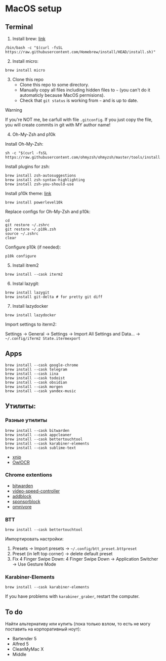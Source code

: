 # MacOS setup

## Terminal

1. Install brew: [link](https://brew.sh/)

```
/bin/bash -c "$(curl -fsSL https://raw.githubusercontent.com/Homebrew/install/HEAD/install.sh)"
```

2. Install micro:

```
brew install micro
```

3. Clone this repo
   - Clone this repo to some directory.
   - Manually copy all files including hidden files to `~` (you can't do it automaticly because MacOS permisions).
   - Check that `git status` is working from `~` and is up to date.

> [!WARNING]
> If you're NOT me, be carfull with file `.gitconfig`. If you just copy the file, you will create commits in git with MY author name!

4. Oh-My-Zsh and p10k

Install Oh-My-Zsh:

```
sh -c "$(curl -fsSL https://raw.githubusercontent.com/ohmyzsh/ohmyzsh/master/tools/install.sh)"
```

Install plugins for zsh:

```
brew install zsh-autosuggestions
brew install zsh-syntax-highlighting
brew install zsh-you-should-use
```

Install p10k theme: [link](https://github.com/romkatv/powerlevel10k)

```
brew install powerlevel10k
```

Replace configs for Oh-My-Zsh and p10k:

```
cd
git restore ~/.zshrc
git restore ~/.p10k.zsh
source ~/.zshrc
clear
```

Configure p10k (if needed):

```
p10k configure
```

5. Install itrem2

```
brew install --cask iterm2
```

6. Instal lazygit:

```
brew install lazygit
brew install git-delta # for pretty git diff
```

7. Install lazydocker

```
brew install lazydocker
```

Import settings to iterm2:

Settings -> General -> Settings -> Import All Settings and Data... -> `~/.config/iTerm2 State.itermexport`

## Apps

```
brew install --cask google-chrome
brew install --cask telegram
brew install --cask iina
brew install --cask todoist
brew install --cask obsidian
brew install --cask morgen
brew install --cask yandex-music
```

## Утилиты:

### Разные утилиты

```
brew install --cask bitwarden
brew install --cask appcleaner
brew install --cask bettertouchtool
brew install --cask karabiner-elements
brew install --cask sublime-text
```

- [xnip](https://xnipapp.com/)
- [OwlOCR](https://www.owlocr.com/)

### Chrome extentions

- [bitwarden](https://chromewebstore.google.com/detail/bitwarden-password-manage/nngceckbapebfimnlniiiahkandclblb)
- [video-speed-controller](https://chromewebstore.google.com/detail/video-speed-controller/nffaoalbilbmmfgbnbgppjihopabppdk)
- [addblock](https://chromewebstore.google.com/detail/adblock-%E2%80%94-block-ads-acros/gighmmpiobklfepjocnamgkkbiglidom)
- [sponsorblock](https://chromewebstore.google.com/detail/sponsorblock-for-youtube/mnjggcdmjocbbbhaepdhchncahnbgone?hl=en)
- [omnivore](https://chromewebstore.google.com/detail/omnivore/blkggjdmcfjdbmmmlfcpplkchpeaiiab)

### BTT

```
brew install --cask bettertouchtool
```

Импортировать настройки:
1. Presets -> Import presets -> `~/.config/btt_preset.bttpreset`
2. Preset (in left top corner) -> delete default preset
3. Fix 4 Finger Swipe Down: 4 Finger Swipe Down -> Application Switcher -> Use Gesture Mode

### Karabiner-Elements

```
brew install --cask karabiner-elements
```

If you have problems with `karabiner_graber`, restart the computer.

## To do

Найти альтернативу или купить (пока только взлом, то есть не могу поставить на корпоративный ноут):
- Bartender 5
- Alfred 5
- CleanMyMac X
- Middle
